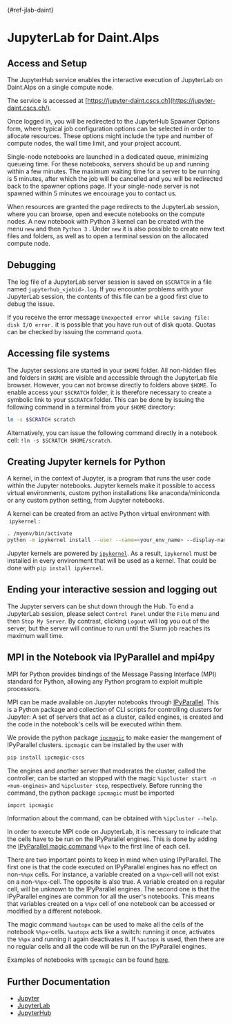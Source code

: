 [](){#ref-jlab-daint}
# JupyterLab for Daint.Alps

## Access and Setup

The JupyterHub service enables the interactive execution of JupyterLab on Daint.Alps on a single compute node.

The service is accessed at [https://jupyter-daint.cscs.ch](https://jupyter-daint.cscs.ch/).

Once logged in, you will be redirected to the JupyterHub Spawner Options form, where typical job configuration options can be selected in order to allocate resources. These options might include the type and number of compute nodes, the wall time limit, and your project account.

Single-node notebooks are launched in a dedicated queue, minimizing queueing time. For these notebooks, servers should be up and running within a few minutes. The maximum waiting time for a server to be running is 5 minutes, after which the job will be cancelled and you will be redirected back to the spawner options page. If your single-node server is not spawned within 5 minutes we encourage you to contact us.

When resources are granted the page redirects to the JupyterLab session, where you can browse, open and execute notebooks on the compute nodes. A new notebook with Python 3 kernel can be created with the menu `new` and then `Python 3` . Under `new` it is also possible to create new text files and folders, as well as to open a terminal session on the allocated compute node.

## Debugging

The log file of a JupyterLab server session is saved on `$SCRATCH` in a file named `jupyterhub_<jobid>.log`. If you encounter problems with your JupyterLab session, the contents of this file can be a good first clue to debug the issue.

If you receive the error message `Unexpected error while saving file: disk I/O error.` it is possible that you have run out of disk quota. Quotas can be checked by issuing the command `quota`.

## Accessing file systems

The Jupyter sessions are started in your `$HOME` folder. All non-hidden files and folders in `$HOME` are visible and accessible through the JupyterLab file browser. However, you can not browse directly to folders above `$HOME`. To enable access your `$SCRATCH` folder, it is therefore necessary to create a symbolic link to your `$SCRATCH` folder. This can be done by issuing the following command in a terminal from your `$HOME` directory:

```bash
ln -s $SCRATCH scratch
```

Alternatively, you can issue the following command directly in a notebook cell: `!ln -s $SCRATCH $HOME/scratch`.

## Creating Jupyter kernels for Python

A kernel, in the context of Jupyter, is a program that runs the user code within the Jupyter notebooks. Jupyter kernels make it possible to access virtual environments, custom python installations like anaconda/miniconda or any custom python setting, from Jupyter notebooks.

A kernel can be created from an active Python virtual environment with  `ipykernel` :

```bash
. /myenv/bin/activate
python -m ipykernel install --user --name=<your_env_name> --display-name "Python (<your_env_name>)"
```

Jupyter kernels are powered by [`ipykernel`](https://github.com/ipython/ipykernel). As a result, `ipykernel` must be installed in every environment that will be used as a kernel. That could be done with `pip install ipykernel`.

## Ending your interactive session and logging out

The Jupyter servers can be shut down through the Hub. To end a JupyterLab session, please select `Control Panel` under the `File` menu and then `Stop My Server`. By contrast, clicking `Logout` will log you out of the server, but the server will continue to run until the Slurm job reaches its maximum wall time.

## MPI in the Notebook via IPyParallel and mpi4py

MPI for Python provides bindings of the Message Passing Interface (MPI) standard for Python, allowing any Python program to exploit multiple processors.

MPI can be made available on Jupyter notebooks through [IPyParallel](https://github.com/ipython/ipyparallel). This is a Python package and collection of CLI scripts for controlling clusters for Jupyter: A set of servers that act as a cluster, called engines, is created and the code in the notebook's cells will be executed within them.

We provide the python package [`ipcmagic`](https://github.com/eth-cscs/ipcluster_magic) to make easier the mangement of IPyParallel clusters. `ipcmagic` can be installed by the user with

```bash
pip install ipcmagic-cscs
```

The engines and another server that moderates the cluster, called the controller, can be started an stopped with the magic `%ipcluster start -n <num-engines>` and `%ipcluster stop`, respectively. Before running the command, the python package `ipcmagic` must be imported

```bash
import ipcmagic
```

Information about the command, can be obtained with `%ipcluster --help`.

In order to execute MPI code on JupyterLab, it is necessary to indicate that the cells have to be run on the IPyParallel engines. This is done by adding the [IPyParallel magic command](https://ipyparallel.readthedocs.io/en/latest/tutorial/magics.html) `%%px` to the first line of each cell.

There are two important points to keep in mind when using IPyParallel. The first one is that the code executed on IPyParallel engines has no effect on non-`%%px` cells. For instance, a variable created on a `%%px`-cell will not exist on a non-`%%px`-cell. The opposite is also true. A variable created on a regular cell, will be unknown to the IPyParallel engines. The second one is that the IPyParallel engines are common for all the user's notebooks. This means that variables created on a `%%px` cell of one notebook can be accessed or modified by a different notebook.

The magic command `%autopx` can be used to make all the cells of the notebook `%%px`-cells. `%autopx` acts like a switch: running it once, activates the `%%px` and running it again deactivates it. If `%autopx` is used, then there are no regular cells and all the code will be run on the IPyParallel engines.

Examples of notebooks with `ipcmagic` can be found [here](https://github.com/eth-cscs/ipcluster_magic/tree/master/examples).

## Further Documentation

* [Jupyter](http://jupyter.org/)
* [JupyterLab](https://jupyterlab.readthedocs.io/en/stable/)
* [JupyterHub](https://jupyterhub.readthedocs.io/en/stable)

